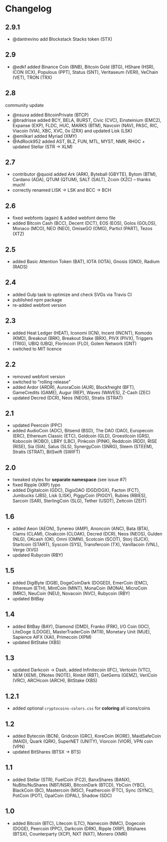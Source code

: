 # Changelog

## 2.9.1
- @dantrevino add Blockstack Stacks token (STX)

## 2.9
- @edkf added Binance Coin (BNB), Bitcoin Gold (BTG), HShare (HSR), ICON (ICX), Populous (PPT), Status (SNT), Veritaseum (VERI), VeChain (VET), TRON (TRX)

## 2.8
community update

- @nsuva added BitcoinPrivate (BTCP)
- @bradrisse added BCY, BELA, BURST, Civic (CVC), Einsteinium (EMC2), Expanse (EXP), FLDC, HUC, MARKS (BTM), Navcoin (NAV), PASC, RIC, Viacoin (VIA), XBC, XVC, 0x (ZRX) and updated Lisk (LSK)
- @emilkarl added Myriad (XMY)
- @AdRock952 added AST, BLZ, FUN, MTL, MYST, NMR, RHOC + updated Stellar (STR → XLM)

## 2.7
- contributor @quoid added Ark (ARK), Byteball (GBYTE), Bytom (BTM), Cardano (ADA), QTUM (QTUM), SALT (SALT), Zcoin (XZC) – thanks much!
- correctly renamed LISK → LSK and BCC → BCH

## 2.6
- fixed webfonts (again) & added webfont demo file
- added Bitcoin Cash (BCC), Decent (DCT), EOS (EOS), Golos (GOLOS), Monaco (MCO), NEO (NEO), OmiseGO (OMG), Particl (PART), Tezos (XTZ)

## 2.5
- added Basic Attention Token (BAT), IOTA (IOTA), Gnosis (GNO), Radium (RADS)

## 2.4
- added Gulp task to optimize and check SVGs via Travis CI
- published npm package
- re-added webfont version

## 2.3
- added Heat Ledger (HEAT), Iconomi (ICN), Incent (INCNT), Komodo (KMD), Breakout (BRK), Breakout Stake (BRX), PIVX (PIVX), Triggers (TRIG), UBIQ (UBQ), Florincoin (FLO), Golem Network (GNT)
- switched to MIT licence

## 2.2
- removed webfont version
- switched to "rolling release"
- added Ardor (ARDR), AuroraCoin (AUR), Blockfreight (BFT), GameCredits (GAME), Augur (REP), Waves (WAVES), Z-Cash (ZEC)
- updated Decred (DCR), Neos (NEOS), Stratis (STRAT)

## 2.1
- updated Peercoin (PPC)
- added AudioCoin (ADC), Bitsend (BSD), The DAO (DAO), Europecoin (ERC), Ethereum Classic (ETC), Goldcoin (GLD), Groestlcoin (GRS), Kobocoin (KOBO), LBRY (LBC), Pinkcoin (PINK), Reddcoin (RDD), RISE (RISE), Sia (SIA), Salus (SLS), SynergyCoin (SNRG), Steem (STEEM), Stratis (STRAT), BitSwift (SWIFT)

## 2.0
- tweaked styles for **separate namespace** (see issue #7)
- fixed Ripple (XRP) typo
- added Digitalcoin (GDC), DigixDAO (DGD/DGX), Facton (FCT), Jumbucks (JBS), Lisk (LISK), PiggyCoin (PIGGY), Rubies (RBIES), Sarcoin (SAR), SterlingCoin (SLG), Tether (USDT), Zeitcoin (ZEIT)

## 1.6
- added Aeon (AEON), Synereo (AMP), Anoncoin (ANC), Bata (BTA), Clams (CLAM), Cloakcoin (CLOAK), Decred (DCR), Neos (NEOS), Gulden (NLG), OKcash (OK), Omni (OMNI), Scotcoin (SCOT), Storj (SJCX), Startcoin (START), Syscoin (SYS), Transfercoin (TX), Vanillacoin (VNL), Verge (XVG)
- updated Rubycoin (RBY)

## 1.5
- added DigiByte (DGB), DogeCoinDark (DOGED), EmerCoin (EMC), Ethereum (ETH), MintCoin (MINT), MonaCoin (MONA), MicroCoin (MRC), NeuCoin (NEU), Novacoin (NVC), Rubycoin (RBY)
- updated BitBay

## 1.4
- added BitBay (BAY), Diamond (DMD), Franko (FRK), I/O Coin (IOC), LiteDoge (LDOGE), MasterTraderCoin (MTR), Monetary Unit (MUE), Sapience AIFX (XAI), Primecoin (XPM)
- updated BitStake (XBS)

## 1.3
- updated Darkcoin → Dash, added Infinitecoin (IFC), Vertcoin (VTC), NEM (XEM), DNotes (NOTE), Rimbit (RBT), GetGems (GEMZ), VeriCoin (VRC), ARCHcoin (ARCH), BitStake (XBS)

## 1.2.1
- added optional `cryptocoins-colors.css` for **coloring** all icons/coins

## 1.2
- added Bytecoin (BCN), Gridcoin (GRC), KoreCoin (KORE), MaidSafeCoin (MAID), Quark (QRK), SuperNET (UNITY), Viorcoin (VIOR), VPN coin (VPN)
- updated BitShares (BTSX → BTS)

## 1.1
- added Stellar (STR), FuelCoin (FC2), BanxShares (BANX), NuBits/NuShares (NBT/NSR), BitcoinDark (BTCD), YbCoin (YBC), BlackCoin (BC), Mastercoin (MSC), Feathercoin (FTC), Sync (SYNC), PotCoin (POT), OpalCoin (OPAL), Shadow (SDC)

## 1.0
- added Bitcoin (BTC), Litecoin (LTC), Namecoin (NMC), Dogecoin (DOGE), Peercoin (PPC), Darkcoin (DRK), Ripple (XRP), Bitshares (BTSX), Counterparty (XCP), NXT (NXT), Monero (XMR)
